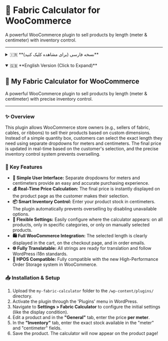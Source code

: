 # 📏  Fabric Calculator for WooCommerce

A powerful WooCommerce plugin to sell products by length (meter & centimeter) with inventory control.

---

<details>
  <summary>🇮🇷 **نسخه فارسی (برای مشاهده کلیک کنید)**</summary>
  
  ## 📏 ماشین حساب پارچه برای ووکامرس

  افزونه‌ای قدرتمند برای ووکامرس جهت فروش محصولات بر اساس طول (متر و سانتی‌متر) همراه با کنترل موجودی دقیق.

  ---

  ### ✨ معرفی افزونه

  این افزونه به صاحبان فروشگاه‌های ووکامرس (مانند پارچه‌فروشی‌ها، فروشندگان کابل یا روبان) اجازه می‌دهد تا محصولات خود را بر اساس ابعاد سفارشی بفروشند. به جای کادر تعداد ساده، مشتریان می‌توانند طول دقیق مورد نیاز خود را با استفاده از منوهای کشویی جداگانه برای متر و سانتی‌متر انتخاب کنند. قیمت نهایی به صورت لحظه‌ای و هوشمند بر اساس انتخاب مشتری به‌روز می‌شود و سیستم کنترل موجودی دقیق، از فروش بیش از حد جلوگیری می‌کند.

  ### 🚀 ویژگی‌های کلیدی

  * **🛒 رابط کاربری ساده:** منوهای کشویی جداگانه برای متر و سانتی‌متر، تجربه خریدی آسان و دقیق را فراهم می‌کنند.
  * **💰 محاسبه آنی قیمت:** قیمت نهایی بلافاصله پس از انتخاب متراژ توسط مشتری در صفحه محصول نمایش داده می‌شود.
  * **📦 کنترل هوشمند موجودی:** موجودی محصولات را به سانتی‌متر وارد کنید. افزونه به طور خودکار از سفارش بیش از موجودی جلوگیری کرده و گزینه‌های غیرقابل انتخاب را غیرفعال می‌کند.
  * **🔧 تنظیمات انعطاف‌پذیر:** به سادگی تعیین کنید که ماشین حساب برای کدام محصولات نمایش داده شود: همه محصولات، فقط دسته‌بندی‌های خاص، یا فقط محصولاتی که به صورت دستی انتخاب می‌کنید.
  * **🛍️ یکپارچگی کامل با ووکامرس:** متراژ انتخابی به وضوح در سبد خرید، صفحه پرداخت و ایمیل‌های سفارش نمایش داده می‌شود.
  * **🌐 کاملاً فارسی و ترجمه‌پذیر:** تمام رشته‌های متنی به طور کامل فارسی بوده و با استفاده از Text Domain استاندارد، آماده ترجمه به زبان‌های دیگر است.
  * **🚀 سازگار با HPOS:** با سیستم جدید ذخیره‌سازی سفارشات با کارایی بالا در ووکامرس (HPOS) کاملاً سازگار است.

  ### 📥 نحوه نصب و راه‌اندازی

  1.  پوشه `my-fabric-calculator` را در مسیر `/wp-content/plugins/` آپلود کنید.
  2.  افزونه را از منوی 'افزونه‌ها' در وردپرس فعال نمایید.
  3.  به صفحه **تنظیمات > ماشین حساب پارچه** بروید و تنظیمات اولیه (مانند شرط نمایش) را مشخص کنید.
  4.  به صفحه ویرایش یک محصول بروید و در تب **"همگانی"**، قیمت **هر یک متر** از محصول را وارد کنید.
  5.  در تب **"انبار"**، موجودی دقیق محصول را در فیلدهای "متر" و "سانتی‌متر" وارد نمایید.
  6.  محصول را ذخیره کنید. ماشین حساب اکنون در صفحه محصول نمایش داده می‌شود!

</details>

<br>

<details open>
  <summary>🇬🇧 **English Version (Click to Expand)**</summary>

  ## 📏 My Fabric Calculator for WooCommerce

  A powerful WooCommerce plugin to sell products by length (meter & centimeter) with precise inventory control.

  ---

  ### ✨ Overview

  This plugin allows WooCommerce store owners (e.g., sellers of fabric, cables, or ribbons) to sell their products based on custom dimensions. Instead of a simple quantity box, customers can select the exact length they need using separate dropdowns for meters and centimeters. The final price is updated in real-time based on the customer's selection, and the precise inventory control system prevents overselling.

  ### 🚀 Key Features

  * **🛒 Simple User Interface:** Separate dropdowns for meters and centimeters provide an easy and accurate purchasing experience.
  * **💰 Real-Time Price Calculation:** The final price is instantly displayed on the product page as the customer makes their selection.
  * **📦 Smart Inventory Control:** Enter your product stock in centimeters. The plugin automatically prevents overselling by disabling unavailable options.
  * **🔧 Flexible Settings:** Easily configure where the calculator appears: on all products, only in specific categories, or only on manually selected products.
  * **🛍️ Full WooCommerce Integration:** The selected length is clearly displayed in the cart, on the checkout page, and in order emails.
  * **🌐 Fully Translatable:** All strings are ready for translation and follow WordPress i18n standards.
  * **🚀 HPOS Compatible:** Fully compatible with the new High-Performance Order Storage system in WooCommerce.

  ### 📥 Installation & Setup

  1.  Upload the `my-fabric-calculator` folder to the `/wp-content/plugins/` directory.
  2.  Activate the plugin through the 'Plugins' menu in WordPress.
  3.  Navigate to **Settings > Fabric Calculator** to configure the initial settings (like the display condition).
  4.  Edit a product and in the **"General"** tab, enter the price **per meter**.
  5.  In the **"Inventory"** tab, enter the exact stock available in the "meter" and "centimeter" fields.
  6.  Save the product. The calculator will now appear on the product page!

</details>
